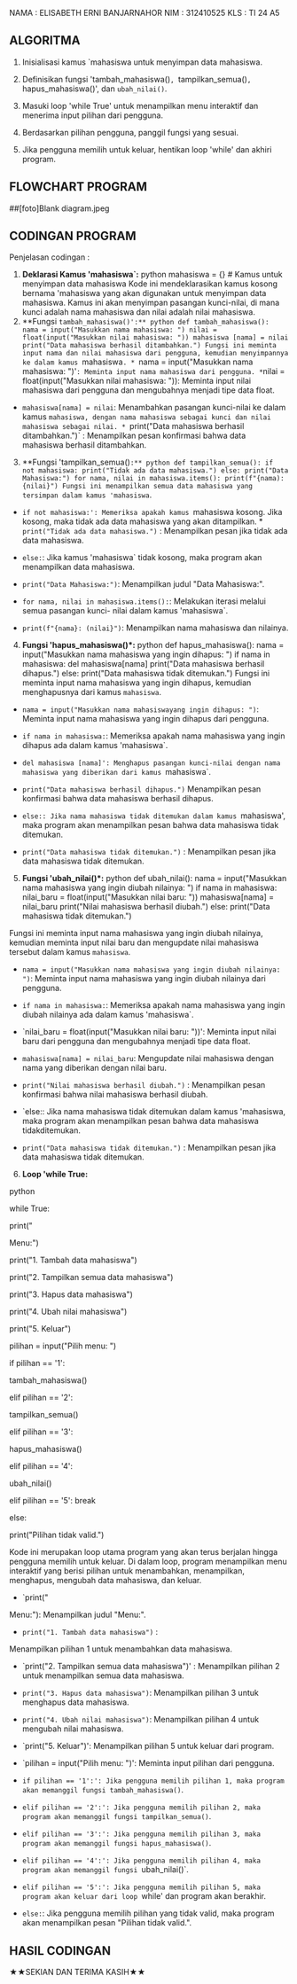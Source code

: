 NAMA : ELISABETH ERNI BANJARNAHOR
NIM : 312410525
KLS : TI 24 A5


## ALGORITMA ##


1. Inisialisasi kamus `mahasiswa untuk menyimpan data mahasiswa.

2. Definisikan fungsi 'tambah_mahasiswa()`, `tampilkan_semua()`, `hapus_mahasiswa()', dan `ubah_nilai()`.

3. Masuki loop 'while True' untuk menampilkan menu interaktif dan menerima input pilihan dari pengguna.

4. Berdasarkan pilihan pengguna, panggil fungsi yang sesuai.

5. Jika pengguna memilih untuk keluar, hentikan loop 'while' dan akhiri program.


## FLOWCHART PROGRAM ##
##[foto]Blank diagram.jpeg


## CODINGAN PROGRAM ##


Penjelasan codingan :
1. **Deklarasi Kamus 'mahasiswa`:** python mahasiswa = {} # Kamus untuk menyimpan data mahasiswa
Kode ini mendeklarasikan kamus kosong bernama 'mahasiswa yang akan digunakan untuk menyimpan data mahasiswa. Kamus ini akan menyimpan pasangan kunci-nilai, di mana kunci adalah nama mahasiswa dan nilai adalah nilai mahasiswa.
2. **Fungsi `tambah_mahasiswa()':**
python def tambah_mahasiswa(): nama = input("Masukkan nama mahasiswa: ") nilai = float(input("Masukkan nilai mahasiswa: ")) mahasiswa [nama] = nilai print("Data mahasiswa berhasil ditambahkan.")
Fungsi ini meminta input nama dan nilai mahasiswa dari pengguna, kemudian menyimpannya ke dalam kamus `mahasiswa`. * `nama = input("Masukkan nama mahasiswa: ")'` : Meminta input nama mahasiswa dari pengguna. * `nilai = float(input("Masukkan nilai mahasiswa: ")): Meminta input nilai mahasiswa dari
pengguna dan mengubahnya menjadi tipe data float.
* `mahasiswa[nama] = nilai`: Menambahkan pasangan kunci-nilai ke dalam kamus `mahasiswa, dengan nama mahasiswa sebagai kunci dan nilai mahasiswa sebagai nilai. * `print("Data mahasiswa berhasil ditambahkan.")` : Menampilkan pesan konfirmasi bahwa data mahasiswa berhasil ditambahkan.
3. **Fungsi 'tampilkan_semua()`:** python
def tampilkan_semua(): if not mahasiswa: print("Tidak ada data mahasiswa.") else: print("Data Mahasiswa:") for nama, nilai in mahasiswa.items(): print(f"{nama): {nilai}")
Fungsi ini menampilkan semua data mahasiswa yang tersimpan dalam kamus 'mahasiswa`.
* `if not mahasiswa:': Memeriksa apakah kamus `mahasiswa kosong. Jika kosong, maka tidak ada data mahasiswa yang akan ditampilkan. * `print("Tidak ada data mahasiswa.")` :
Menampilkan pesan jika tidak ada data mahasiswa.
* `else:`: Jika kamus 'mahasiswa` tidak kosong, maka program akan menampilkan data mahasiswa.

* `print("Data Mahasiswa:")`: Menampilkan judul "Data Mahasiswa:".

* `for nama, nilai in mahasiswa.items():`: Melakukan iterasi melalui semua pasangan kunci- nilai dalam kamus 'mahasiswa`.

* `print(f"{nama}: (nilai}")`: Menampilkan nama mahasiswa dan nilainya.
4. **Fungsi 'hapus_mahasiswa()*:** python
def hapus_mahasiswa(): nama = input("Masukkan nama mahasiswa yang ingin dihapus: ") if nama in mahasiswa: del mahasiswa[nama] print("Data mahasiswa berhasil dihapus.")
else: print("Data mahasiswa tidak ditemukan.")
Fungsi ini meminta input nama mahasiswa yang ingin dihapus, kemudian menghapusnya dari kamus `mahasiswa`.

* `nama = input("Masukkan nama mahasiswayang ingin dihapus: ")`: Meminta input nama mahasiswa yang ingin dihapus dari pengguna.

* `if nama in mahasiswa:`: Memeriksa apakah nama mahasiswa yang ingin dihapus ada dalam kamus 'mahasiswa`.

* `del mahasiswa [nama]': Menghapus pasangan kunci-nilai dengan nama mahasiswa yang diberikan dari kamus `mahasiswa`.

* `print("Data mahasiswa berhasil dihapus.")` Menampilkan pesan konfirmasi bahwa data mahasiswa berhasil dihapus.

* `else:: Jika nama mahasiswa tidak ditemukan dalam kamus `mahasiswa', maka program akan menampilkan pesan bahwa data mahasiswa tidak ditemukan.

* `print("Data mahasiswa tidak ditemukan.")` : Menampilkan pesan jika data mahasiswa tidak ditemukan.
5. **Fungsi 'ubah_nilai()*:**
python def ubah_nilai(): nama = input("Masukkan nama mahasiswa yang ingin diubah nilainya: ") if nama in mahasiswa: nilai_baru = float(input("Masukkan nilai baru: ")) mahasiswa[nama] = nilai_baru
print("Nilai mahasiswa berhasil diubah.")
else:
print("Data mahasiswa tidak ditemukan.")

Fungsi ini meminta input nama mahasiswa yang ingin diubah nilainya, kemudian meminta input nilai baru dan mengupdate nilai mahasiswa tersebut dalam kamus `mahasiswa`.

* `nama = input("Masukkan nama mahasiswa yang ingin diubah nilainya: ")`: Meminta input nama mahasiswa yang ingin diubah nilainya dari pengguna.

* `if nama in mahasiswa:`: Memeriksa apakah nama mahasiswa yang ingin diubah nilainya ada dalam kamus 'mahasiswa`.

* `nilai_baru = float(input("Masukkan nilai baru: "))': Meminta input nilai baru dari pengguna dan mengubahnya menjadi tipe data float.

* `mahasiswa[nama] = nilai_baru`: Mengupdate nilai mahasiswa dengan nama yang diberikan dengan nilai baru.

* `print("Nilai mahasiswa berhasil diubah.")` : Menampilkan pesan konfirmasi bahwa nilai mahasiswa berhasil diubah.

* `else:: Jika nama mahasiswa tidak ditemukan dalam kamus 'mahasiswa, maka program akan menampilkan pesan bahwa data mahasiswa tidakditemukan.

* `print("Data mahasiswa tidak ditemukan.")` : Menampilkan pesan jika data mahasiswa tidak ditemukan.
6. **Loop 'while True:**

python

while True:

print("

Menu:")

print("1. Tambah data mahasiswa")

print("2. Tampilkan semua data mahasiswa")

print("3. Hapus data mahasiswa")

print("4. Ubah nilai mahasiswa")

print("5. Keluar")

pilihan = input("Pilih menu: ")

if pilihan == '1':

tambah_mahasiswa()

elif pilihan == '2':

tampilkan_semua()

elif pilihan == '3':

hapus_mahasiswa()

elif pilihan == '4':

ubah_nilai()

elif pilihan == '5':
break

else:

print("Pilihan tidak valid.")

Kode ini merupakan loop utama program yang akan terus berjalan hingga pengguna memilih untuk keluar. Di dalam loop, program menampilkan menu interaktif yang berisi pilihan untuk menambahkan, menampilkan, menghapus, mengubah data mahasiswa, dan keluar.

* `print("

Menu:"): Menampilkan judul "Menu:".

* `print("1. Tambah data mahasiswa")` :

Menampilkan pilihan 1 untuk menambahkan data mahasiswa.

* `print("2. Tampilkan semua data mahasiswa")' : Menampilkan pilihan 2 untuk menampilkan semua data mahasiswa.

* `print("3. Hapus data mahasiswa")`: Menampilkan pilihan 3 untuk menghapus data mahasiswa.

* `print("4. Ubah nilai mahasiswa")`: Menampilkan pilihan 4 untuk mengubah nilai mahasiswa.

* `print("5. Keluar")': Menampilkan pilihan 5 untuk keluar dari program.

* `pilihan = input("Pilih menu: ")': Meminta input pilihan dari pengguna.

* `if pilihan == '1':': Jika pengguna memilih pilihan 1, maka program akan memanggil fungsi tambah_mahasiswa()`.

* `elif pilihan == '2':': Jika pengguna memilih pilihan 2, maka program akan memanggil fungsi tampilkan_semua()`.

* `elif pilihan == '3':': Jika pengguna memilih pilihan 3, maka program akan memanggil fungsi hapus_mahasiswa()`.

* `elif pilihan == '4':': Jika pengguna memilih pilihan 4, maka program akan memanggil fungsi `ubah_nilai()`.

* `elif pilihan == '5':': Jika pengguna memilih pilihan 5, maka program akan keluar dari loop `while' dan program akan berakhir.

* `else:`: Jika pengguna memilih pilihan yang tidak valid, maka program akan menampilkan pesan "Pilihan tidak valid.".

## HASIL CODINGAN ##

★★SEKIAN DAN TERIMA KASIH★★
